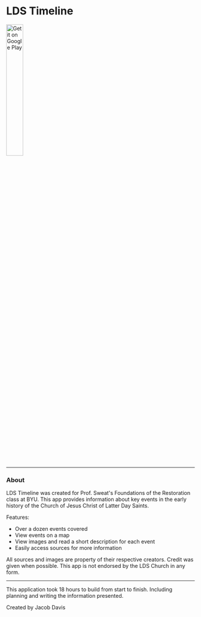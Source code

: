 # LDS Timeline #


<a href='https://play.google.com/store/apps/details?id=com.jacobgb24.ldstimeline&pcampaignid=MKT-Other-global-all-co-prtnr-py-PartBadge-Mar2515-1'><img alt='Get it on Google Play' width="30%" src='https://play.google.com/intl/en_us/badges/images/generic/en_badge_web_generic.png'/></a></p>

------------

### About ###

LDS Timeline was created for Prof. Sweat's Foundations of the Restoration class at BYU. This app provides information about key events in the early history of the Church of Jesus Christ of Latter Day Saints. 

Features:
- Over a dozen events covered
- View events on a map
- View images and read a short description for each event
- Easily access sources for more information

All sources and images are property of their respective creators. Credit was given when possible. This app is not endorsed by the LDS Church in any form.

------------
This application took 18 hours to build from start to finish. Including planning and writing the information presented.

Created by Jacob Davis
